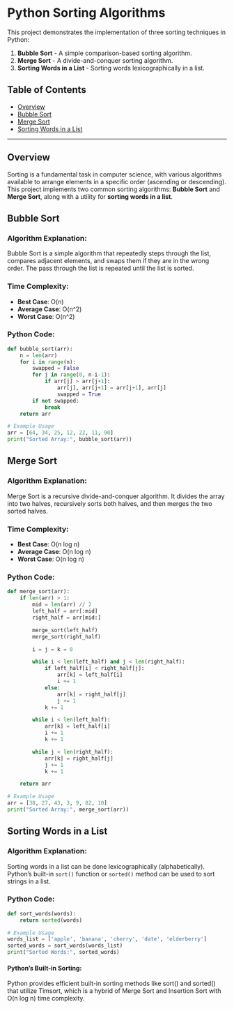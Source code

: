 # Python Sorting Algorithms

This project demonstrates the implementation of three sorting techniques in Python:
1. **Bubble Sort** - A simple comparison-based sorting algorithm.
2. **Merge Sort** - A divide-and-conquer sorting algorithm.
3. **Sorting Words in a List** - Sorting words lexicographically in a list.

## Table of Contents
- [Overview](#overview)
- [Bubble Sort](#bubble-sort)
- [Merge Sort](#merge-sort)
- [Sorting Words in a List](#sorting-words-in-a-list)

---

## Overview

Sorting is a fundamental task in computer science, with various algorithms available to arrange elements in a specific order (ascending or descending). This project implements two common sorting algorithms: **Bubble Sort** and **Merge Sort**, along with a utility for **sorting words in a list**.

## Bubble Sort

### Algorithm Explanation:
Bubble Sort is a simple algorithm that repeatedly steps through the list, compares adjacent elements, and swaps them if they are in the wrong order. The pass through the list is repeated until the list is sorted.

### Time Complexity:
- **Best Case**: O(n)
- **Average Case**: O(n^2)
- **Worst Case**: O(n^2)

### Python Code:

```python
def bubble_sort(arr):
    n = len(arr)
    for i in range(n):
        swapped = False
        for j in range(0, n-i-1):
            if arr[j] > arr[j+1]:
                arr[j], arr[j+1] = arr[j+1], arr[j]
                swapped = True
        if not swapped:
            break
    return arr

# Example Usage
arr = [64, 34, 25, 12, 22, 11, 90]
print("Sorted Array:", bubble_sort(arr))
```

## Merge Sort

### Algorithm Explanation:
Merge Sort is a recursive divide-and-conquer algorithm. It divides the array into two halves, recursively sorts both halves, and then merges the two sorted halves.



### Time Complexity:
- **Best Case**: O(n log n)
- **Average Case**: O(n log n)
- **Worst Case**: O(n log n)

### Python Code:

```python
def merge_sort(arr):
    if len(arr) > 1:
        mid = len(arr) // 2
        left_half = arr[:mid]
        right_half = arr[mid:]

        merge_sort(left_half)
        merge_sort(right_half)

        i = j = k = 0

        while i < len(left_half) and j < len(right_half):
            if left_half[i] < right_half[j]:
                arr[k] = left_half[i]
                i += 1
            else:
                arr[k] = right_half[j]
                j += 1
            k += 1

        while i < len(left_half):
            arr[k] = left_half[i]
            i += 1
            k += 1

        while j < len(right_half):
            arr[k] = right_half[j]
            j += 1
            k += 1

    return arr

# Example Usage
arr = [38, 27, 43, 3, 9, 82, 10]
print("Sorted Array:", merge_sort(arr))
```

## Sorting Words in a List

### Algorithm Explanation:
Sorting words in a list can be done lexicographically (alphabetically). Python’s built-in ```sort()``` function or ```sorted()``` method can be used to sort strings in a list.


### Python Code:

```python
def sort_words(words):
    return sorted(words)

# Example Usage
words_list = ['apple', 'banana', 'cherry', 'date', 'elderberry']
sorted_words = sort_words(words_list)
print("Sorted Words:", sorted_words)
```

#### Python’s Built-in Sorting:
Python provides efficient built-in sorting methods like sort() and sorted() that utilize Timsort, which is a hybrid of Merge Sort and Insertion Sort with O(n log n) time complexity.